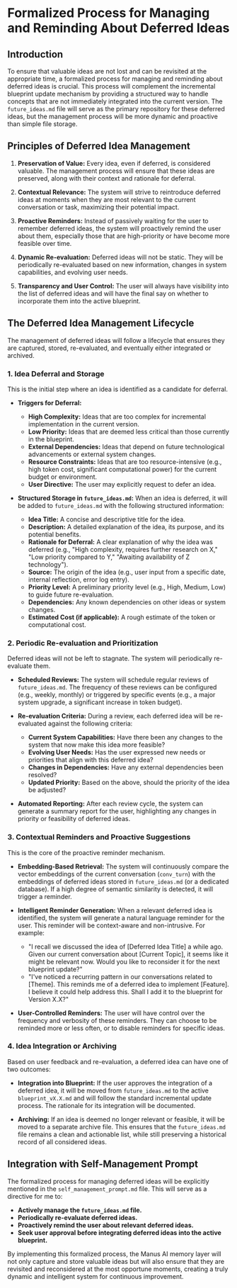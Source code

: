 # Formalized Process for Managing and Reminding About Deferred Ideas

## Introduction

To ensure that valuable ideas are not lost and can be revisited at the appropriate time, a formalized process for managing and reminding about deferred ideas is crucial. This process will complement the incremental blueprint update mechanism by providing a structured way to handle concepts that are not immediately integrated into the current version. The `future_ideas.md` file will serve as the primary repository for these deferred ideas, but the management process will be more dynamic and proactive than simple file storage.

## Principles of Deferred Idea Management

1.  **Preservation of Value:** Every idea, even if deferred, is considered valuable. The management process will ensure that these ideas are preserved, along with their context and rationale for deferral.

2.  **Contextual Relevance:** The system will strive to reintroduce deferred ideas at moments when they are most relevant to the current conversation or task, maximizing their potential impact.

3.  **Proactive Reminders:** Instead of passively waiting for the user to remember deferred ideas, the system will proactively remind the user about them, especially those that are high-priority or have become more feasible over time.

4.  **Dynamic Re-evaluation:** Deferred ideas will not be static. They will be periodically re-evaluated based on new information, changes in system capabilities, and evolving user needs.

5.  **Transparency and User Control:** The user will always have visibility into the list of deferred ideas and will have the final say on whether to incorporate them into the active blueprint.

## The Deferred Idea Management Lifecycle

The management of deferred ideas will follow a lifecycle that ensures they are captured, stored, re-evaluated, and eventually either integrated or archived.

### 1. Idea Deferral and Storage

This is the initial step where an idea is identified as a candidate for deferral.

*   **Triggers for Deferral:**
    *   **High Complexity:** Ideas that are too complex for incremental implementation in the current version.
    *   **Low Priority:** Ideas that are deemed less critical than those currently in the blueprint.
    *   **External Dependencies:** Ideas that depend on future technological advancements or external system changes.
    *   **Resource Constraints:** Ideas that are too resource-intensive (e.g., high token cost, significant computational power) for the current budget or environment.
    *   **User Directive:** The user may explicitly request to defer an idea.

*   **Structured Storage in `future_ideas.md`:** When an idea is deferred, it will be added to `future_ideas.md` with the following structured information:
    *   **Idea Title:** A concise and descriptive title for the idea.
    *   **Description:** A detailed explanation of the idea, its purpose, and its potential benefits.
    *   **Rationale for Deferral:** A clear explanation of why the idea was deferred (e.g., "High complexity, requires further research on X," "Low priority compared to Y," "Awaiting availability of Z technology").
    *   **Source:** The origin of the idea (e.g., user input from a specific date, internal reflection, error log entry).
    *   **Priority Level:** A preliminary priority level (e.g., High, Medium, Low) to guide future re-evaluation.
    *   **Dependencies:** Any known dependencies on other ideas or system changes.
    *   **Estimated Cost (if applicable):** A rough estimate of the token or computational cost.

### 2. Periodic Re-evaluation and Prioritization

Deferred ideas will not be left to stagnate. The system will periodically re-evaluate them.

*   **Scheduled Reviews:** The system will schedule regular reviews of `future_ideas.md`. The frequency of these reviews can be configured (e.g., weekly, monthly) or triggered by specific events (e.g., a major system upgrade, a significant increase in token budget).

*   **Re-evaluation Criteria:** During a review, each deferred idea will be re-evaluated against the following criteria:
    *   **Current System Capabilities:** Have there been any changes to the system that now make this idea more feasible?
    *   **Evolving User Needs:** Has the user expressed new needs or priorities that align with this deferred idea?
    *   **Changes in Dependencies:** Have any external dependencies been resolved?
    *   **Updated Priority:** Based on the above, should the priority of the idea be adjusted?

*   **Automated Reporting:** After each review cycle, the system can generate a summary report for the user, highlighting any changes in priority or feasibility of deferred ideas.

### 3. Contextual Reminders and Proactive Suggestions

This is the core of the proactive reminder mechanism.

*   **Embedding-Based Retrieval:** The system will continuously compare the vector embeddings of the current conversation (`conv_turn`) with the embeddings of deferred ideas stored in `future_ideas.md` (or a dedicated database). If a high degree of semantic similarity is detected, it will trigger a reminder.

*   **Intelligent Reminder Generation:** When a relevant deferred idea is identified, the system will generate a natural language reminder for the user. This reminder will be context-aware and non-intrusive. For example:
    *   "I recall we discussed the idea of [Deferred Idea Title] a while ago. Given our current conversation about [Current Topic], it seems like it might be relevant now. Would you like to reconsider it for the next blueprint update?"
    *   "I've noticed a recurring pattern in our conversations related to [Theme]. This reminds me of a deferred idea to implement [Feature]. I believe it could help address this. Shall I add it to the blueprint for Version X.X?"

*   **User-Controlled Reminders:** The user will have control over the frequency and verbosity of these reminders. They can choose to be reminded more or less often, or to disable reminders for specific ideas.

### 4. Idea Integration or Archiving

Based on user feedback and re-evaluation, a deferred idea can have one of two outcomes:

*   **Integration into Blueprint:** If the user approves the integration of a deferred idea, it will be moved from `future_ideas.md` to the active `blueprint_vX.X.md` and will follow the standard incremental update process. The rationale for its integration will be documented.

*   **Archiving:** If an idea is deemed no longer relevant or feasible, it will be moved to a separate archive file. This ensures that the `future_ideas.md` file remains a clean and actionable list, while still preserving a historical record of all considered ideas.

## Integration with Self-Management Prompt

The formalized process for managing deferred ideas will be explicitly mentioned in the `self_management_prompt.md` file. This will serve as a directive for me to:

*   **Actively manage the `future_ideas.md` file.**
*   **Periodically re-evaluate deferred ideas.**
*   **Proactively remind the user about relevant deferred ideas.**
*   **Seek user approval before integrating deferred ideas into the active blueprint.**

By implementing this formalized process, the Manus AI memory layer will not only capture and store valuable ideas but will also ensure that they are revisited and reconsidered at the most opportune moments, creating a truly dynamic and intelligent system for continuous improvement.

